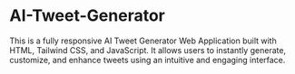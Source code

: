 # AI-Tweet-Generator
This is a fully responsive AI Tweet Generator Web Application built with HTML, Tailwind CSS, and JavaScript. It allows users to instantly generate, customize, and enhance tweets using an intuitive and engaging interface.
